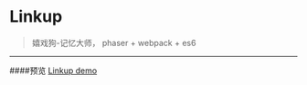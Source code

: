 # Linkup
>嬉戏狗-记忆大师， phaser + webpack + es6
---
####预览
[Linkup demo](http://kuni.applinzi.com/Linkup/)
